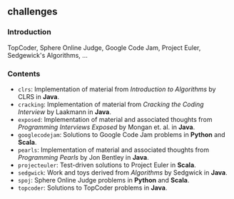 ## challenges

### Introduction

TopCoder, Sphere Online Judge, Google Code Jam, Project Euler, Sedgewick's Algorithms, …

### Contents

-	`clrs`: Implementation of material from _Introduction to Algorithms_ by CLRS in **Java**.
-	`cracking`: Implementation of material from _Cracking the Coding Interview_ by Laakmann in **Java**.
-	`exposed`: Implementation of material and associated thoughts from _Programming Interviews Exposed_ by Mongan et. al. in **Java**.
-	`googlecodejam`: Solutions to Google Code Jam problems in **Python** and **Scala**.
-	`pearls`: Implementation of material and associated thoughts from _Programming Pearls_ by Jon Bentley in **Java**.
-	`projecteuler`: Test-driven solutions to Project Euler in **Scala**.
-	`sedgwick`: Work and toys derived from _Algorithms_ by Sedgwick in **Java**.
-	`spoj`:	Sphere Online Judge problems in **Python** and **Scala**.
-	`topcoder`: Solutions to TopCoder problems in **Java**.